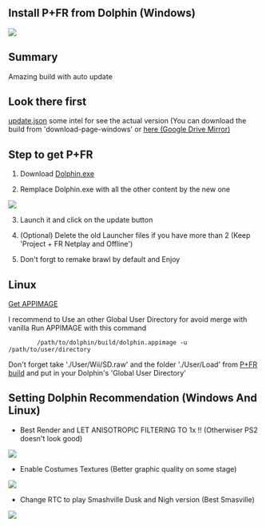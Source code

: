 
## Install P+FR from Dolphin (Windows)


<img src="https://github.com/Kenmak77/skills-github-pages/blob/main/French%20PM%20logo3.png?raw=true" align="middle"/>

## Summary
Amazing build with auto update

## Look there first
[update.json](https://update.pplusfr.org/update.json) some intel for see the actual version (You can download the build from 'download-page-windows' or [here (Google Drive Mirror)](https://drive.google.com/file/d/1lVseYN-Ycp4TEMNZNuAdHeehSx5Dd1Oq/view?usp=drive_link)

## Step to get P+FR

1. Download [Dolphin.exe](https://github.com/Kenmak77/Install_PplusfrNetplay/archive/refs/heads/main.zip)

2. Remplace Dolphin.exe with all the other content by the new one
<img src="https://github.com/Kenmak77/skills-github-pages/blob/main/Capture%20d'%C3%A9cran%202025-05-17%20030209.png?raw=true" align=left/>


3. Launch it and click on the update button

4. (Optional) Delete the old Launcher files if you have more than 2 (Keep 'Project + FR Netplay and Offline')

5. Don't forgt to remake brawl by default and Enjoy                                                                                                                                                                                                                                                                                                


## Linux                                                                                                                                                                                                                                                                

[Get APPIMAGE](https://pplusfr.org/P%2BFR.appimage)

I recommend to Use an other Global User Directory for avoid merge with vanilla
Run APPIMAGE with this command 

            /path/to/dolphin/build/dolphin.appimage -u /path/to/user/directory
            
Don't forget take './User/Wii/SD.raw' and the folder './User/Load' from [P+FR build](https://drive.google.com/file/d/1lVseYN-Ycp4TEMNZNuAdHeehSx5Dd1Oq/view?usp=drive_link) and put in your Dolphin's 'Global User Directory'


## Setting Dolphin Recommendation (Windows And Linux)

- Best Render and LET ANISOTROPIC FILTERING TO 1x !! (Otherwiser PS2 doesn't look good)

<img src="https://github.com/user-attachments/assets/5ffbf588-cfbc-4726-a26f-3232e6379bb6" align=left/>                                                                                                                                                                       
                                                                                                                                                                                                                                                                                                                            

- Enable Costumes Textures (Better graphic quality on some stage)

<img src="https://github.com/user-attachments/assets/a1dbface-1a67-4a0f-8af0-eb9c66b3bc78" align=left/>                                                                                                                                                                        

- Change RTC to play Smashville Dusk and Nigh version (Best Smasville)                                                                                                                                                                                      

<img src="https://github.com/user-attachments/assets/b082d05f-4387-41b5-be5f-19fbbb93d315" align =left/>




